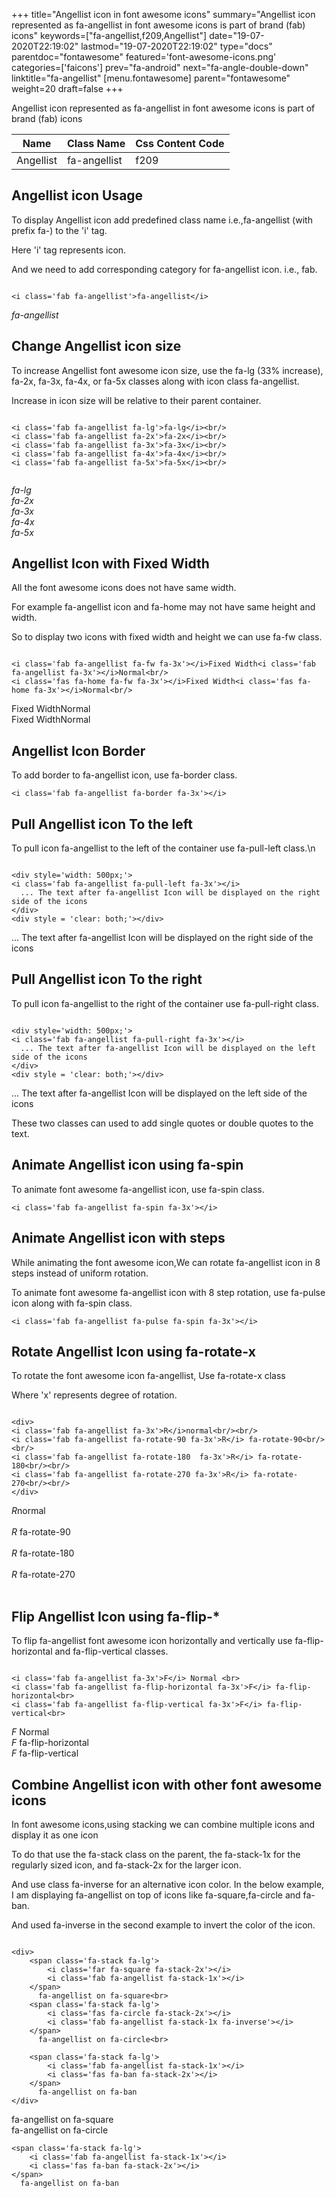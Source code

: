 +++
title="Angellist icon in font awesome icons"
summary="Angellist icon represented as fa-angellist in font awesome icons is part of brand (fab) icons"
keywords=["fa-angellist,f209,Angellist"]
date="19-07-2020T22:19:02"
lastmod="19-07-2020T22:19:02"
type="docs"
parentdoc="fontawesome"
featured='font-awesome-icons.png'
categories=['faicons']
prev="fa-android"
next="fa-angle-double-down"
linktitle="fa-angellist"
[menu.fontawesome]
parent="fontawesome"
weight=20
draft=false
+++


Angellist icon represented as fa-angellist in font awesome icons is part of brand (fab) icons

<div class='table-responsive'><table class='table'><thead><tr><th>Name</th><th>Class Name</th><th>Css Content Code</th></tr></thead><tbody><tr><td>Angellist</td><td>fa-angellist</td><td>f209</td></tr></tbody></table></div>



## Angellist icon Usage

To display Angellist icon add predefined class name i.e.,fa-angellist (with prefix fa-) to the 'i' tag.

Here 'i' tag represents icon.

And we need to add corresponding category for fa-angellist icon. i.e., fab.


```

<i class='fab fa-angellist'>fa-angellist</i>
```

<i class='fab fa-angellist'>fa-angellist</i>




## Change Angellist icon size
To increase Angellist font awesome icon size, use the fa-lg (33% increase), fa-2x, fa-3x, fa-4x, or fa-5x classes along with icon class fa-angellist.

Increase in icon size will be relative to their parent container. 

```

<i class='fab fa-angellist fa-lg'>fa-lg</i><br/>
<i class='fab fa-angellist fa-2x'>fa-2x</i><br/>
<i class='fab fa-angellist fa-3x'>fa-3x</i><br/>
<i class='fab fa-angellist fa-4x'>fa-4x</i><br/>
<i class='fab fa-angellist fa-5x'>fa-5x</i><br/>
            
```

<i class='fab fa-angellist fa-lg'>fa-lg</i><br/>
<i class='fab fa-angellist fa-2x'>fa-2x</i><br/>
<i class='fab fa-angellist fa-3x'>fa-3x</i><br/>
<i class='fab fa-angellist fa-4x'>fa-4x</i><br/>
<i class='fab fa-angellist fa-5x'>fa-5x</i><br/>
            



## Angellist Icon with Fixed Width 

All the font awesome icons does not have same width.

For example fa-angellist icon and fa-home may not have same height and width.

So to display two icons with fixed width and height we can use fa-fw class.


```

<i class='fab fa-angellist fa-fw fa-3x'></i>Fixed Width<i class='fab fa-angellist fa-3x'></i>Normal<br/>
<i class='fas fa-home fa-fw fa-3x'></i>Fixed Width<i class='fas fa-home fa-3x'></i>Normal<br/>
```

<i class='fab fa-angellist fa-fw fa-3x'></i>Fixed Width<i class='fab fa-angellist fa-3x'></i>Normal<br/>
<i class='fas fa-home fa-fw fa-3x'></i>Fixed Width<i class='fas fa-home fa-3x'></i>Normal<br/>



## Angellist Icon Border 

To add border to fa-angellist icon, use fa-border class.


```
<i class='fab fa-angellist fa-border fa-3x'></i>

```
<i class='fab fa-angellist fa-border fa-3x'></i>





## Pull Angellist icon To the left

To pull icon fa-angellist to the left of the container use fa-pull-left class.\n

```

<div style='width: 500px;'>
<i class='fab fa-angellist fa-pull-left fa-3x'></i>
  ... The text after fa-angellist Icon will be displayed on the right side of the icons
</div>
<div style = 'clear: both;'></div>
```

<div style='width: 500px;'>
<i class='fab fa-angellist fa-pull-left fa-3x'></i>
  ... The text after fa-angellist Icon will be displayed on the right side of the icons
</div>
<div style = 'clear: both;'></div>




## Pull Angellist icon To the right
To pull icon fa-angellist to the right of the container use fa-pull-right class.

```

<div style='width: 500px;'>
<i class='fab fa-angellist fa-pull-right fa-3x'></i>
  ... The text after fa-angellist Icon will be displayed on the left side of the icons
</div>
<div style = 'clear: both;'></div>
```

<div style='width: 500px;'>
<i class='fab fa-angellist fa-pull-right fa-3x'></i>
  ... The text after fa-angellist Icon will be displayed on the left side of the icons
</div>
<div style = 'clear: both;'></div>

These two classes can used to add single quotes or double quotes to the text.


## Animate Angellist icon using fa-spin
To animate font awesome fa-angellist icon, use fa-spin class.

```
<i class='fab fa-angellist fa-spin fa-3x'></i>
```
<i class='fab fa-angellist fa-spin fa-3x'></i>




## Animate Angellist icon with steps
While animating the font awesome icon,We can rotate fa-angellist icon in 8 steps instead of uniform rotation.

To animate font awesome fa-angellist icon with 8 step rotation, use fa-pulse icon along with fa-spin class.


```
<i class='fab fa-angellist fa-pulse fa-spin fa-3x'></i>

```
<i class='fab fa-angellist fa-pulse fa-spin fa-3x'></i>





## Rotate Angellist Icon using fa-rotate-x
To rotate the font awesome icon fa-angellist, Use fa-rotate-x class

Where 'x' represents degree of rotation.


```

<div>
<i class='fab fa-angellist fa-3x'>R</i>normal<br/><br/>
<i class='fab fa-angellist fa-rotate-90 fa-3x'>R</i> fa-rotate-90<br/><br/> 
<i class='fab fa-angellist fa-rotate-180  fa-3x'>R</i> fa-rotate-180<br/><br/> 
<i class='fab fa-angellist fa-rotate-270 fa-3x'>R</i> fa-rotate-270<br/><br/>
</div>
```

<div>
<i class='fab fa-angellist fa-3x'>R</i>normal<br/><br/>
<i class='fab fa-angellist fa-rotate-90 fa-3x'>R</i> fa-rotate-90<br/><br/> 
<i class='fab fa-angellist fa-rotate-180  fa-3x'>R</i> fa-rotate-180<br/><br/> 
<i class='fab fa-angellist fa-rotate-270 fa-3x'>R</i> fa-rotate-270<br/><br/>
</div>




## Flip Angellist Icon using fa-flip-*
To flip fa-angellist font awesome icon horizontally and vertically use fa-flip-horizontal and fa-flip-vertical classes. 

```

<i class='fab fa-angellist fa-3x'>F</i> Normal <br>
<i class='fab fa-angellist fa-flip-horizontal fa-3x'>F</i> fa-flip-horizontal<br>
<i class='fab fa-angellist fa-flip-vertical fa-3x'>F</i> fa-flip-vertical<br>
```

<i class='fab fa-angellist fa-3x'>F</i> Normal <br>
<i class='fab fa-angellist fa-flip-horizontal fa-3x'>F</i> fa-flip-horizontal<br>
<i class='fab fa-angellist fa-flip-vertical fa-3x'>F</i> fa-flip-vertical<br>




## Combine Angellist icon with other font awesome icons
In font awesome icons,using stacking we can combine multiple icons and display it as one icon 

To do that use the fa-stack class on the parent, the fa-stack-1x for the regularly sized icon, and fa-stack-2x for the larger icon.

And use class fa-inverse for an alternative icon color. 
In the below example, I am displaying fa-angellist on top of icons like fa-square,fa-circle and fa-ban.

And used fa-inverse in the second example to invert the color of the icon.

```

<div>
    <span class='fa-stack fa-lg'>
        <i class='far fa-square fa-stack-2x'></i>
        <i class='fab fa-angellist fa-stack-1x'></i>
    </span>
      fa-angellist on fa-square<br>
    <span class='fa-stack fa-lg'>
        <i class='fas fa-circle fa-stack-2x'></i>
        <i class='fab fa-angellist fa-stack-1x fa-inverse'></i>
    </span>
      fa-angellist on fa-circle<br>

    <span class='fa-stack fa-lg'>
        <i class='fab fa-angellist fa-stack-1x'></i>
        <i class='fas fa-ban fa-stack-2x'></i>
    </span>
      fa-angellist on fa-ban
</div>
```

<div>
    <span class='fa-stack fa-lg'>
        <i class='far fa-square fa-stack-2x'></i>
        <i class='fab fa-angellist fa-stack-1x'></i>
    </span>
      fa-angellist on fa-square<br>
    <span class='fa-stack fa-lg'>
        <i class='fas fa-circle fa-stack-2x'></i>
        <i class='fab fa-angellist fa-stack-1x fa-inverse'></i>
    </span>
      fa-angellist on fa-circle<br>

    <span class='fa-stack fa-lg'>
        <i class='fab fa-angellist fa-stack-1x'></i>
        <i class='fas fa-ban fa-stack-2x'></i>
    </span>
      fa-angellist on fa-ban
</div>






